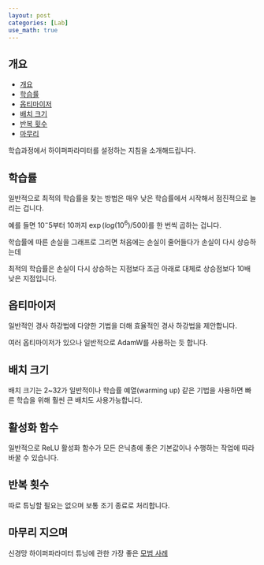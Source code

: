 ```yaml
---
layout: post
categories: [Lab]
use_math: true
---
```


## 개요
- [개요](#개요)
- [학습률](#학습률)
- [옵티마이저](#옵티마이저)
- [배치 크기](#배치-크기)
- [반복 횟수](#반복-횟수)
- [마무리](#마무리-지으며)

학습과정에서 하이퍼파라미터를 설정하는 지침을 소개해드립니다.

## 학습률

일반적으로 최적의 학습률을 찾는 방법은 매우 낮은 학습률에서 시작해서 점진적으로 늘리는 겁니다.

예를 들면 $10^-5$부터 $10$까지 $\exp(log(10^6)/500)$를 한 번씩 곱하는 겁니다.

학습률에 따른 손실을 그래프로 그리면 처음에는 손실이 줄어들다가 손실이 다시 상승하는데

최적의 학습률은 손실이 다시 상승하는 지점보다 조금 아래로 대체로 상승점보다 10배 낮은 지점입니다.

## 옵티마이저

일반적인 경사 하강법에 다양한 기법을 더해 효율적인 경사 하강법을 제안합니다.

여러 옵티마이저가 있으나 일반적으로 AdamW를 사용하는 듯 합니다.

## 배치 크기

배치 크기는 2~32가 일반적이나 학습률 예열(warming up) 같은 기법을 사용하면 빠른 학습을 위해 훨씬 큰 배치도 사용가능합니다.

## 활성화 함수

일반적으로 ReLU 활성화 함수가 모든 은닉층에 좋은 기본값이나 수행하는 작업에 따라 바꿀 수 있습니다.

## 반복 횟수

따로 튜닝할 필요는 없으며 보통 조기 종료로 처리합니다.

## 마무리 지으며

신경망 하이퍼파라미터 튜닝에 관한 가장 좋은 [모범 사례](https://arxiv.org/abs/1803.09820)